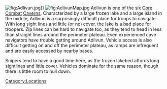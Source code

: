 ![](Adlivun.jpg "fig:Adlivun.jpg")\]\]
![](AdlivunMap.jpg "fig:AdlivunMap.jpg") Adlivun is one of the six [Core
Combat](Core_Combat "wikilink") [Caverns](Caverns "wikilink").
Characterized by a large frozen lake and a large island in the middle,
Adlivun is a surprisingly difficult place for troops to navigate. With
long sight lines and little (or no) cover, the lake is a bad place for
troopers. Zip lines can be hard to navigate too, as they tend to head in
less than straight lines around the perimeter plateau. Even experienced
cave navigators have trouble getting around Adlivun. Vehicle access is
also difficult getting on and off the perimeter plateau, as ramps are
infrequent and are easily accessed by nearby bases.

Snipers tend to have a good time here, as the frozen lakebed affords
long sightlines and little cover. Vehicles dominate for the same reason,
though there is little room to hull down.

[Category:Locations](Category:Locations "wikilink")